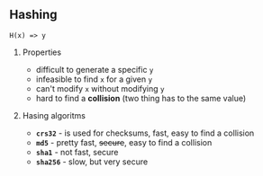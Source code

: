 ## Hashing

```
H(x) => y
```

1. Properties
    * difficult to generate a specific `y`
    * infeasible to find `x` for a given `y`
    * can't modify `x` without modifying `y`
    * hard to find a **collision** (two thing has to the same value)

2. Hasing algoritms
    * **`crs32`** - is used for checksums, fast, easy to find a collision
    * **`md5`** - pretty fast, ~~secure~~, easy to find a collision
    * **`sha1`** - not fast, secure
    * **`sha256`** - slow, but very secure
